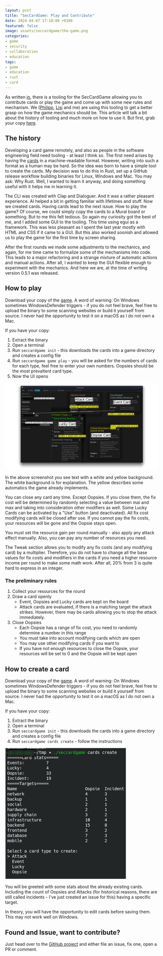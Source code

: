 ```yaml
---
layout: post
title: "SecCardGame: Play and Contribute"
date: 2024-04-07 17:10:00 +0100
featured: false
image: assets/seccardgame/the-game.png
categories:
- game
- security
- collaboration
- education
tags:
- game
- education
- rust
- card
---
```


As written [in](https://blog.maschmi.net/seccardgame/), there is a tooling for the SecCardGame allowing you to contribute cards or play the
game and come up with some new rules and mechanism. We ([Philipp](https://www.linkedin.com/in/philipp-zug-a892161b/), [Lisi](https://de.linkedin.com/in/lisihocke) and me) are using this tooling
to get a better grasp on how the game mechanics should be. This article will talk a bit about the history
of tooling and much more on how to use it. But first, grab your copy [here](https://github.com/Security-Card-Game/seccardgamecli/releases).

## The history

Developing a card game remotely, and also as people in the software engineering field need tooling - at least I think so.
The first need arises by having the [cards](https://github.com/Security-Card-Game/securityDeckGame) in a machine-readable format. However,
writing into such a format as a human may be hard. So the idea was born to have a simple tool to create the cards.
My decision was to do this in Rust, set up a GitHub release workflow building binaries for Linux, Windows and Mac. 
You may ask: Why Rust. Well, I wanted to learn it anyway, and doing something useful with it helps me in learning it.

The CLI was created with Clap and Dialoguer. And it was a rather pleasant experience. AI helped a bit
in getting familiar with lifetimes and stuff. Now we created cards. Having cards lead to the next issue. How to play the game?
Of course, we could simply copy the cards to a Mural board or something. But to me this felt tedious. So again my curiosity
got the best of me, and I added some GUI to the tooling. This time using egui as a framework. This was less pleasant as
I spent the last year mostly with HTML and CSS if it came to a GUI. But this also worked soonish and allowed
us to play the game for the first time by screen sharing.

After the first rounds we made some adjustments to the mechanics, and again, for me time came to formalize some of the
mechanisms into code.
This leads to a major refactoring and a strange mixture of automatic actions and manual actions.
After all, I wanted to keep the GUI flexible enough to experiment with the mechanics.
And here we are, at the time of writing version
0.5.1 was released.

## How to play

Download your copy of the [game](https://github.com/Security-Card-Game/seccardgamecli/releases). A word of warning: On Windows
sometimes WindowsDefender triggers - if you do not feel brave, feel free to upload the binary to some scanning websites or
build it yourself from source. I never had the opportunity to test it on a macOS as I do not own a Mac.

If you have your copy:

1. Extract the binary
2. Open a terminal
3. Run `seccardgame init` - this downloads the cards into a game directory and creates a config file
4. Run `seccardgame game play` - you will be asked for the numbers of cards for each type, feel free to enter your own numbers. Oopsies should be the most prevaltent card type.
5. Now the UI opens

![The game explained](../assets/seccardgame/the-game-explained.png)

In the above screenshot you see text with a white and yellow background. The white background is
for explanation. The yellow describes some automatics the game already implements.

You can close any card any time. Except Oopsies. If you close them, the fix cost will be determined by 
randomly selecting a value between mai and max and taking into consideration other modifiers as well. Some Lucky Cards
can be activated by a "Use" button (and deactivated). All fix cost modifying cards will be closed after use. If you
cannot pay the fix costs, your resources will be gone and the Oopsie stays open.

You must set the resource gain per round manually - also apply any attack effect manually. Also, you can
pay any number of resources you need.

The Tweak section allows you to modify any fix costs (and any modifying card) by a multiplier. Therefore, you do not
have to change all the base values for fix costs and modifiers in the cards if you need a higher resource income per round
to make some math work. After all, 20% from 3 is quite hard to express in an integer.

### The preliminary rules

1. Collect your resources for the round
2. Draw a card openly
    * Event, Oopsies and Lucky cards are kept on the board
    * Attack cards are evaluated, if there is a matching target the attack strikes. However, there may be cards allowing you to stop the attack immediately.
3. Close Oopsies
    * Each Oopsie has a range of fix cost, you need to randomly determine a number in this range
    * You must take into account modifying cards which are open
    * You may use other modifying cards if you want to
    * If you have not enough resources to close the Oopsie, your resources will be set to 0 and the Oopsie will be kept open

## How to create a card

Download your copy of the [game](https://github.com/Security-Card-Game/seccardgamecli/releases). A word of warning: On Windows
sometimes WindowsDefender triggers - if you do not feel brave, feel free to upload the binary to some scanning websites or
build it yourself from source. I never had the opportunity to test it on a macOS as I do not own a Mac.

If you have your copy:

1. Extract the binary
2. Open a terminal
3. Run `seccardgame init` - this downloads the cards into a game directory and creates a config file
4. Run `seccardgame cards create` - follow the instructions

![create a card](../assets/seccardgame/create-card.png)

You will be greeted with some stats about the already existing cards. Including the count of Oopsies and Attacks 
(for historical reasons, there are still called incidents - I've just created an issue for this) having a specific target.

In theory, you will have the opportunity to edit cards before saving them. This may not work well on Windows. 

## Found and Issue, want to contribute?

Just head over to the [GitHub project](https://github.com/Security-Card-Game/seccardgamecli) and either file an issue, fix one, open a PR or comment. 